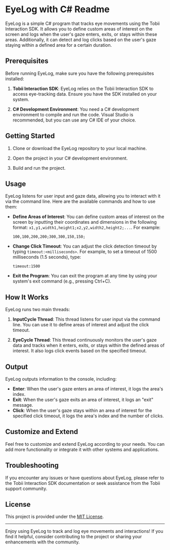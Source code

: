 # EyeLog with C# Readme

EyeLog is a simple C# program that tracks eye movements using the Tobii Interaction SDK. It allows you to define custom areas of interest on the screen and logs when the user's gaze enters, exits, or stays within these areas. Additionally, it can detect and log clicks based on the user's gaze staying within a defined area for a certain duration.

## Prerequisites

Before running EyeLog, make sure you have the following prerequisites installed:

1. **Tobii Interaction SDK**: EyeLog relies on the Tobii Interaction SDK to access eye-tracking data. Ensure you have the SDK installed on your system.

2. **C# Development Environment**: You need a C# development environment to compile and run the code. Visual Studio is recommended, but you can use any C# IDE of your choice.

## Getting Started

1. Clone or download the EyeLog repository to your local machine.

2. Open the project in your C# development environment.

3. Build and run the project.

## Usage

EyeLog listens for user input and gaze data, allowing you to interact with it via the command line. Here are the available commands and how to use them:

- **Define Areas of Interest**: You can define custom areas of interest on the screen by inputting their coordinates and dimensions in the following format: `x1,y1,width1,height1;x2,y2,width2,height2;...`. For example:
  ```
  100,100,200,200;300,300,150,150;
  ```

- **Change Click Timeout**: You can adjust the click detection timeout by typing `timeout:<milliseconds>`. For example, to set a timeout of 1500 milliseconds (1.5 seconds), type:
  ```
  timeout:1500
  ```

- **Exit the Program**: You can exit the program at any time by using your system's exit command (e.g., pressing Ctrl+C).

## How It Works

EyeLog runs two main threads:

1. **InputCycle Thread**: This thread listens for user input via the command line. You can use it to define areas of interest and adjust the click timeout.

2. **EyeCycle Thread**: This thread continuously monitors the user's gaze data and tracks when it enters, exits, or stays within the defined areas of interest. It also logs click events based on the specified timeout.

## Output

EyeLog outputs information to the console, including:

- **Enter**: When the user's gaze enters an area of interest, it logs the area's index.
- **Exit**: When the user's gaze exits an area of interest, it logs an "exit" message.
- **Click**: When the user's gaze stays within an area of interest for the specified click timeout, it logs the area's index and the number of clicks.

## Customize and Extend

Feel free to customize and extend EyeLog according to your needs. You can add more functionality or integrate it with other systems and applications.

## Troubleshooting

If you encounter any issues or have questions about EyeLog, please refer to the Tobii Interaction SDK documentation or seek assistance from the Tobii support community.

## License

This project is provided under the [MIT License](LICENSE.md).

---

Enjoy using EyeLog to track and log eye movements and interactions! If you find it helpful, consider contributing to the project or sharing your enhancements with the community.